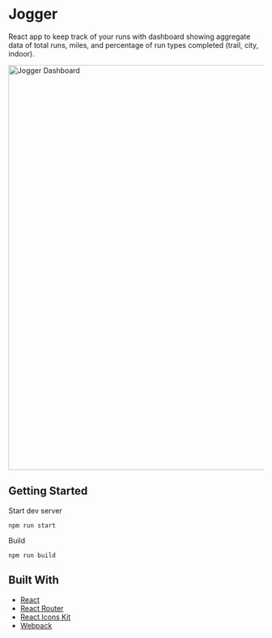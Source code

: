 # Jogger

React app to keep track of your runs with dashboard showing aggregate data of total runs, miles, and percentage of run types completed (trail, city, indoor).

<img src="http://zillberrycom.fatcow.com/jogger/jogger_dashboard.png" width="800" alt="Jogger Dashboard">

## Getting Started

Start dev server
```
npm run start
```

Build
```
npm run build
```

## Built With

* [React](https://github.com/facebook/react)
* [React Router](https://github.com/ReactTraining/react-router)
* [React Icons Kit](https://github.com/wmira/react-icons-kit)
* [Webpack](https://github.com/webpack/webpack)
